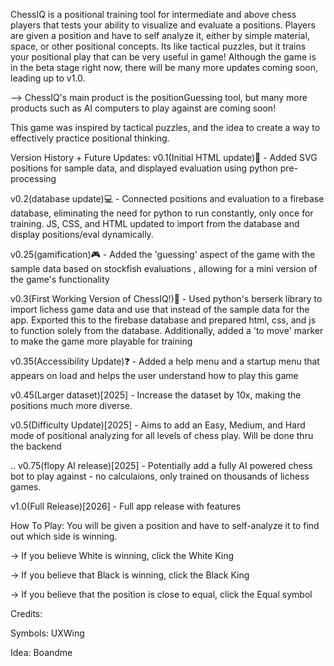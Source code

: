 ChessIQ is a positional training tool for intermediate and above chess players that tests your ability to visualize and evaluate a positions. Players are given a position and have to self analyze it, either by simple material, space, or other positional concepts. Its like tactical puzzles, but it trains your positional play that can be very useful in game! Although the game is in the beta stage right now, there will be many more updates coming soon, leading up to v1.0. 

--> ChessIQ's main product is the positionGuessing tool, but many more products such as AI computers to play against are coming soon!




This game was inspired by tactical puzzles, and the idea to create a way to effectively practice positional thinking.

Version History + Future Updates:
v0.1(Initial HTML update)📱 - Added SVG positions for sample data, and displayed evaluation using python pre-processing

v0.2(database update)💻 - Connected positions and evaluation to a firebase database, eliminating the need for python to run constantly, only once for training. JS, CSS, and HTML updated to import from the database and display positions/eval dynamically. 

v0.25(gamification)🎮 - Added the 'guessing' aspect of the game with the sample data based on stockfish evaluations , allowing for a mini version of the game's functionality

v0.3(First Working Version of ChessIQ!)🥇 - Used python's berserk library to import lichess game data and use that instead of the sample data for the app. Exported this to the firebase database and prepared html, css, and js to function solely from the 
database. Additionally, added a 'to move' marker to make the game more playable for training

v0.35(Accessibility Update)❓ - Added a help menu and a startup menu that appears on load and helps the user understand how to play this game

v0.45(Larger dataset)[2025] - Increase the dataset by 10x, making the positions much more diverse.

v0.5(Difficulty Update)[2025] - Aims to add an Easy, Medium, and Hard mode of positional analyzing for all levels of chess play. Will be done thru the backend

..
v0.75(flopy AI release)[2025] - Potentially add a fully AI powered chess bot to play against - no calculaions, only trained on thousands of lichess games. 

v1.0(Full Release)[2026] - Full app release with features





How To Play:
You will be given a position and have to self-analyze it to find out which side is winning.

-> If you believe White is winning, click the White King

-> If you believe that Black is winning, click the Black King

-> If you believe that the position is close to equal, click the Equal symbol



Credits:

Symbols: UXWing

Idea: Boandme

